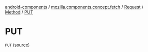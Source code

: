 [android-components](../../../index.md) / [mozilla.components.concept.fetch](../../index.md) / [Request](../index.md) / [Method](index.md) / [PUT](./-p-u-t.md)

# PUT

`PUT` [(source)](https://github.com/mozilla-mobile/android-components/blob/master/components/concept/fetch/src/main/java/mozilla/components/concept/fetch/Request.kt#L96)